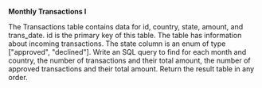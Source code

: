 **Monthly Transactions I**

The Transactions table contains data for id, country, state, amount, and trans_date.
id is the primary key of this table.
The table has information about incoming transactions.
The state column is an enum of type ["approved", "declined"].
Write an SQL query to find for each month and country, the number of transactions and their total amount, the number of approved transactions and their total amount.
Return the result table in any order.
